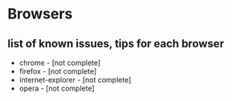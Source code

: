 # Browsers

## list of known issues, tips for each browser

* chrome - [not complete]  
* firefox - [not complete]  
* internet-explorer - [not complete]  
* opera - [not complete]  